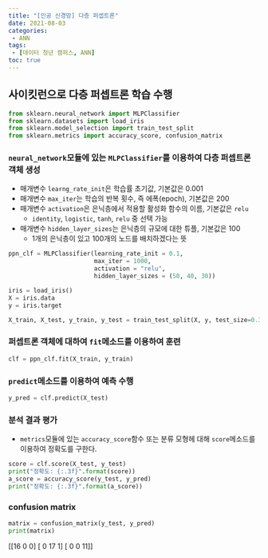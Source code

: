 ```yaml
---
title: "[인공 신경망] 다층 퍼셉트론"
date: 2021-08-03
categories: 
 - ANN
tags: 
 - [데이터 청년 캠퍼스, ANN]
toc: true
---
```

## 사이킷런으로 다층 퍼셉트론 학습 수행  
```py
from sklearn.neural_network import MLPClassifier
from sklearn.datasets import load_iris
from sklearn.model_selection import train_test_split
from sklearn.metrics import accuracy_score, confusion_matrix
```  

### `neural_network`모듈에 있는 `MLPClassifier`를 이용하여 다층 퍼셉트론 객체 생성
- 매개변수 `learng_rate_init`은 학습률 초기값, 기본값은 0.001
- 매개변수 `max_iter`는 학습의 반복 횟수, 즉 에폭(epoch), 기본값은 200
- 매개변수 `activation`은 은닉층에서 적용할 활성화 함수의 이름, 기본값은 `relu`
  - `identity`, `logistic`, `tanh`, `relu` 중 선택 가능
- 매개변수 `hidden_layer_sizes`는 은닉층의 규모에 대한 튜플, 기본값은 100
  - 1개의 은닉층이 있고 100개의 노드를 배치하겠다는 뜻  

```py
ppn_clf = MLPClassifier(learning_rate_init = 0.1,
                        max_iter = 1000,
                        activation = "relu",
                        hidden_layer_sizes = (50, 40, 30))

iris = load_iris()
X = iris.data
y = iris.target

X_train, X_test, y_train, y_test = train_test_split(X, y, test_size=0.3, random_state=0)
```  

### 퍼셉트론 객체에 대하여 `fit`메소드를 이용하여 훈련  
```py
clf = ppn_clf.fit(X_train, y_train)
```  
### `predict`메소드를 이용하여 예측 수행
```py
y_pred = clf.predict(X_test)
```  
### 분석 결과 평가  
- `metrics`모듈에 있는 `accuracy_score`함수 또는 분류 모형헤 대해 `score`메소드를 이용하여 정확도를 구한다.  

```py
score = clf.score(X_test, y_test)
print("정확도: {:.3f}".format(score))
a_score = accuracy_score(y_test, y_pred)
print("정확도: {:.3f}".format(a_score))
```  

### confusion matrix
```py
matrix = confusion_matrix(y_test, y_pred)
print(matrix)
```  
<div class="notice" markdown="1">
[[16  0  0]  
 [ 0 17  1]  
 [ 0  0 11]]  
</div>
